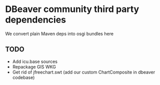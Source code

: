 # DBeaver community third party dependencies

We convert plain Maven deps into osgi bundles here

## TODO

- Add icu.base sources
- Repackage GIS WKG
- Get rid of jfreechart.swt (add our custom ChartComposite in dbeaver codebase)

